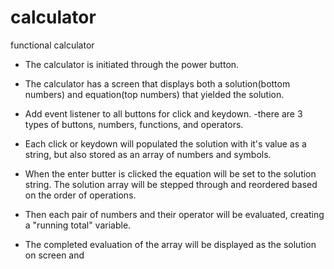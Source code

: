 # calculator
functional calculator

- The calculator is initiated through the power button. 

- The calculator has a screen that displays both a solution(bottom numbers) and equation(top numbers) that yielded the solution.  

- Add event listener to all buttons for click and keydown.
    -there are 3 types of buttons, numbers, functions, and operators. 

- Each click or keydown will populated the solution with it's value as a string, but also stored as an array of numbers and symbols.

- When the enter butter is clicked the equation will be set to the solution string. The solution array will be stepped through and reordered based on the order of operations. 

- Then each pair of numbers and their operator will be evaluated, creating a "running total" variable.

- The completed evaluation of the array will be displayed as the solution on screen and 
